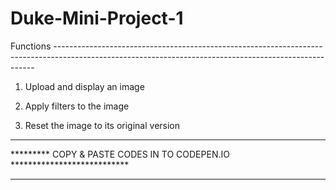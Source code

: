# Duke-Mini-Project-1

Functions -------------------------------------------------------------------------------------------------------------------------------------------------------

1. Upload and display an image

2. Apply filters to the image

3. Reset the image to its original version

*************************************************************************
********* COPY & PASTE CODES IN TO CODEPEN.IO ***************************
*************************************************************************
